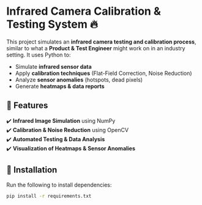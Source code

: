 # Infrared Camera Calibration & Testing System 🔥

This project simulates an **infrared camera testing and calibration process**, similar to what a **Product & Test Engineer** might work on in an industry setting. It uses Python to:
- Simulate **infrared sensor data**
- Apply **calibration techniques** (Flat-Field Correction, Noise Reduction)
- Analyze **sensor anomalies** (hotspots, dead pixels)
- Generate **heatmaps & data reports**

## 📌 Features
✔️ **Infrared Image Simulation** using NumPy  
✔️ **Calibration & Noise Reduction** using OpenCV  
✔️ **Automated Testing & Data Analysis**  
✔️ **Visualization of Heatmaps & Sensor Anomalies**  

## 🔧 Installation
Run the following to install dependencies:
```bash
pip install -r requirements.txt
